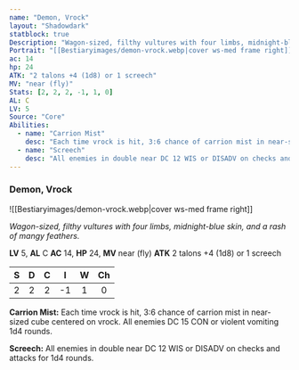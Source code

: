 ```yaml
---
name: "Demon, Vrock"
layout: "Shadowdark"
statblock: true
Description: "Wagon-sized, filthy vultures with four limbs, midnight-blue skin, and a rash of mangy feathers."
Portrait: "[[Bestiaryimages/demon-vrock.webp|cover ws-med frame right]]"
ac: 14
hp: 24
ATK: "2 talons +4 (1d8) or 1 screech"
MV: "near (fly)"
Stats: [2, 2, 2, -1, 1, 0]
AL: C
LV: 5
Source: "Core"
Abilities:
  - name: "Carrion Mist"
    desc: "Each time vrock is hit, 3:6 chance of carrion mist in near-sized cube centered on vrock. All enemies DC 15 CON or violent vomiting 1d4 rounds."
  - name: "Screech"
    desc: "All enemies in double near DC 12 WIS or DISADV on checks and attacks for 1d4 rounds."
---
```


### Demon, Vrock

![[Bestiaryimages/demon-vrock.webp|cover ws-med frame right]]

_Wagon-sized, filthy vultures with four limbs, midnight-blue skin, and a rash of mangy feathers._

**LV** 5, **AL** C
**AC** 14, **HP** 24, **MV** near (fly)
**ATK** 2 talons +4 (1d8) or 1 screech

|  S  |  D  |  C  |  I  |  W  |  Ch  |
|:---:|:---:|:---:|:---:|:---:|:----:|
| 2 | 2 | 2 | -1 | 1 | 0 |

**Carrion Mist:** Each time vrock is hit, 3:6 chance of carrion mist in near-sized cube centered on vrock. All enemies DC 15 CON or violent vomiting 1d4 rounds.

**Screech:** All enemies in double near DC 12 WIS or DISADV on checks and attacks for 1d4 rounds.


